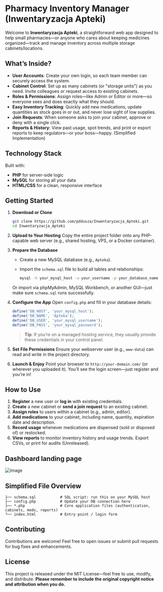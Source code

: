 # Pharmacy Inventory Manager (Inwentaryzacja Apteki)

Welcome to **Inwentaryzacja Apteki**, a straightforward web app designed to help small pharmacies—or anyone who cares about keeping medicines organized—track and manage inventory across multiple storage cabinets/locations.

## What’s Inside?

* **User Accounts**: Create your own login, so each team member can securely access the system.
* **Cabinet Control**: Set up as many cabinets (or "storage units") as you need. Invite colleagues or request access to existing cabinets.
* **Roles & Permissions**: Assign roles—like Admin or Editor or more—so everyone sees and does exactly what they should.
* **Easy Inventory Tracking**: Quickly add new medications, update quantities as stock goes in or out, and never lose sight of low supplies.
* **Join Requests**: When someone asks to join your cabinet, approve or deny with a single click.
* **Reports & History**: View past usage, spot trends, and print or export reports to keep regulators—or your boss—happy. (Simplified Implementation)

## Technology Stack

Built with:

* **PHP** for server-side logic
* **MySQL** for storing all your data
* **HTML/CSS** for a clean, responsive interface

## Getting Started

1. **Download or Clone**

   ```bash
   git clone https://github.com/pddusza/Inwentaryzacja_Apteki.git
   cd Inwentaryzacja_Apteki
   ```

2. **Upload to Your Hosting**
   Copy the entire project folder onto any PHP-capable web server (e.g., shared hosting, VPS, or a Docker container).

3. **Prepare the Database**

   * Create a new MySQL database (e.g., `Apteka`).
   * Import the `schema.sql` file to build all tables and relationships:

     ```bash
     mysql -h your_mysql_host -u your_username -p your_database_name < schema.sql
     ```

   Or import via phpMyAdmin, MySQL Workbench, or another GUI—just make sure `schema.sql` runs successfully.

4. **Configure the App**
   Open `config.php` and fill in your database details:

   ```php
   define('DB_HOST', 'your_mysql_host');
   define('DB_NAME', 'Apteka');
   define('DB_USER', 'your_mysql_username');
   define('DB_PASS', 'your_mysql_password');
   ```

   > **Tip**: If you’re on a managed hosting service, they usually provide these credentials in your control panel.

5. **Set File Permissions**
   Ensure your webserver user (e.g., `www-data`) can read and write in the project directory.

6. **Launch & Enjoy**
   Point your browser to `http://your-domain.com/` (or wherever you uploaded it). You’ll see the login screen—just register and you’re in!

## How to Use

1. **Register** a new user or **log in** with existing credentials.
2. **Create** a new cabinet or **send a join request** to an existing cabinet.
3. **Assign roles** to users within a cabinet (e.g., admin, editor).
5. **Add medications** to your cabinet, including name, quantity, expiration date and description.
6. **Record usage** whenever medications are dispensed (sold or disposed of) or restocked.
7. **View reports** to monitor inventory history and usage trends. Export CSVs, or print for audits (Unreleased).

## Dashboard landing page
![image](https://github.com/user-attachments/assets/93aa0d11-cb94-4344-ad33-df2673888494)

## Simplified File Overview

```
├── schema.sql           # SQL script: run this on your MySQL host
├── config.php           # Update your DB connection here
├── *.php                # Core application files (authentication, cabinets, meds, reports)
└── index.html           # Entry point / login form
```


## Contributing

Contributions are welcome! Feel free to open issues or submit pull requests for bug fixes and enhancements.

## License

This project is released under the MIT License—feel free to use, modify, and distribute. **Please remember to include the original copyright notice and attribution when you do.**


